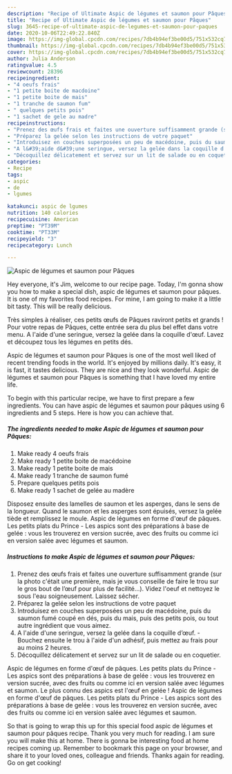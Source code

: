 ```yaml
---
description: "Recipe of Ultimate Aspic de légumes et saumon pour Pâques"
title: "Recipe of Ultimate Aspic de légumes et saumon pour Pâques"
slug: 3645-recipe-of-ultimate-aspic-de-legumes-et-saumon-pour-paques
date: 2020-10-06T22:49:22.840Z
image: https://img-global.cpcdn.com/recipes/7db4b94ef3be00d5/751x532cq70/aspic-de-legumes-et-saumon-pour-paques-photo-principale-de-la-recette.jpg
thumbnail: https://img-global.cpcdn.com/recipes/7db4b94ef3be00d5/751x532cq70/aspic-de-legumes-et-saumon-pour-paques-photo-principale-de-la-recette.jpg
cover: https://img-global.cpcdn.com/recipes/7db4b94ef3be00d5/751x532cq70/aspic-de-legumes-et-saumon-pour-paques-photo-principale-de-la-recette.jpg
author: Julia Anderson
ratingvalue: 4.5
reviewcount: 28396
recipeingredient:
- "4 oeufs frais"
- "1 petite boite de macdoine"
- "1 petite boite de mais"
- "1 tranche de saumon fum"
- " quelques petits pois"
- "1 sachet de gele au madre"
recipeinstructions:
- "Prenez des œufs frais et faites une ouverture suffisamment grande (sur la photo c&#39;était une première, mais je vous conseille de faire le trou sur le gros bout de l’œuf pour plus de facilité...). Videz l&#39;oeuf et nettoyez le sous l&#39;eau soigneusement. Laissez sécher."
- "Préparez la gelée selon les instructions de votre paquet"
- "Introduisez en couches superposées un peu de macédoine, puis du saumon fumé coupé en dés, puis du mais, puis des petits pois, ou tout autre ingrédient que vous aimez."
- "A l&#39;aide d&#39;une seringue, versez la gelée dans la coquille d’œuf. Bouchez ensuite le trou à l&#39;aide d&#39;un adhésif, puis mettez au frais pour au moins 2 heures."
- "Décoquillez délicatement et servez sur un lit de salade ou en coquetier."
categories:
- Recipe
tags:
- aspic
- de
- lgumes

katakunci: aspic de lgumes 
nutrition: 140 calories
recipecuisine: American
preptime: "PT39M"
cooktime: "PT33M"
recipeyield: "3"
recipecategory: Lunch

---
```



![Aspic de légumes et saumon pour Pâques](https://img-global.cpcdn.com/recipes/7db4b94ef3be00d5/751x532cq70/aspic-de-legumes-et-saumon-pour-paques-photo-principale-de-la-recette.jpg)

Hey everyone, it's Jim, welcome to our recipe page. Today, I'm gonna show you how to make a special dish, aspic de légumes et saumon pour pâques. It is one of my favorites food recipes. For mine, I am going to make it a little bit tasty. This will be really delicious.

Très simples à réaliser, ces petits œufs de Pâques raviront petits et grands ! Pour votre repas de Pâques, cette entrée sera du plus bel effet dans votre menu. A l&#39;aide d&#39;une seringue, versez la gelée dans la coquille d&#39;œuf. Lavez et découpez tous les légumes en petits dés.

Aspic de légumes et saumon pour Pâques is one of the most well liked of recent trending foods in the world. It's enjoyed by millions daily. It's easy, it is fast, it tastes delicious. They are nice and they look wonderful. Aspic de légumes et saumon pour Pâques is something that I have loved my entire life.


To begin with this particular recipe, we have to first prepare a few ingredients. You can have aspic de légumes et saumon pour pâques using 6 ingredients and 5 steps. Here is how you can achieve that.

<!--inarticleads1-->

##### The ingredients needed to make Aspic de légumes et saumon pour Pâques:

1. Make ready 4 oeufs frais
1. Make ready 1 petite boite de macédoine
1. Make ready 1 petite boite de mais
1. Make ready 1 tranche de saumon fumé
1. Prepare  quelques petits pois
1. Make ready 1 sachet de gelée au madère


Disposez ensuite des lamelles de saumon et les asperges, dans le sens de la longueur. Quand le saumon et les asperges sont épuisés, versez la gelée tiède et remplissez le moule. Aspic de légumes en forme d&#39;œuf de pâques. Les petits plats du Prince - Les aspics sont des préparations à base de gelée : vous les trouverez en version sucrée, avec des fruits ou comme ici en version salée avec légumes et saumon. 

<!--inarticleads2-->

##### Instructions to make Aspic de légumes et saumon pour Pâques:

1. Prenez des œufs frais et faites une ouverture suffisamment grande (sur la photo c&#39;était une première, mais je vous conseille de faire le trou sur le gros bout de l’œuf pour plus de facilité...). Videz l&#39;oeuf et nettoyez le sous l&#39;eau soigneusement. Laissez sécher.
1. Préparez la gelée selon les instructions de votre paquet
1. Introduisez en couches superposées un peu de macédoine, puis du saumon fumé coupé en dés, puis du mais, puis des petits pois, ou tout autre ingrédient que vous aimez.
1. A l&#39;aide d&#39;une seringue, versez la gelée dans la coquille d’œuf. - Bouchez ensuite le trou à l&#39;aide d&#39;un adhésif, puis mettez au frais pour au moins 2 heures.
1. Décoquillez délicatement et servez sur un lit de salade ou en coquetier.


Aspic de légumes en forme d&#39;œuf de pâques. Les petits plats du Prince - Les aspics sont des préparations à base de gelée : vous les trouverez en version sucrée, avec des fruits ou comme ici en version salée avec légumes et saumon. Le plus connu des aspics est l&#39;œuf en gelée ! Aspic de légumes en forme d&#39;œuf de pâques. Les petits plats du Prince - Les aspics sont des préparations à base de gelée : vous les trouverez en version sucrée, avec des fruits ou comme ici en version salée avec légumes et saumon. 

So that is going to wrap this up for this special food aspic de légumes et saumon pour pâques recipe. Thank you very much for reading. I am sure you will make this at home. There is gonna be interesting food at home recipes coming up. Remember to bookmark this page on your browser, and share it to your loved ones, colleague and friends. Thanks again for reading. Go on get cooking!
